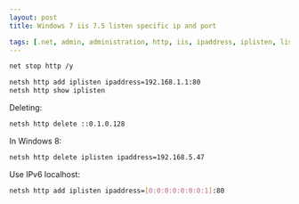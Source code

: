 ```yaml
---
layout: post
title: Windows 7 iis 7.5 listen specific ip and port

tags: [.net, admin, administration, http, iis, ipaddress, iplisten, listen, netsh, port, server, w3w]
---
```


```sh
net stop http /y

netsh http add iplisten ipaddress=192.168.1.1:80
netsh http show iplisten
```

Deleting:

```sh
netsh http delete ::0.1.0.128
```

In Windows 8:

```sh
netsh http delete iplisten ipaddress=192.168.5.47
```

Use IPv6 localhost:

```sh
netsh http add iplisten ipaddress=[0:0:0:0:0:0:0:1]:80
```
